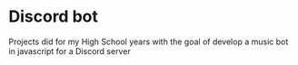 # Discord bot
Projects did for my High School years with the goal of develop a music bot in javascript for a Discord server
